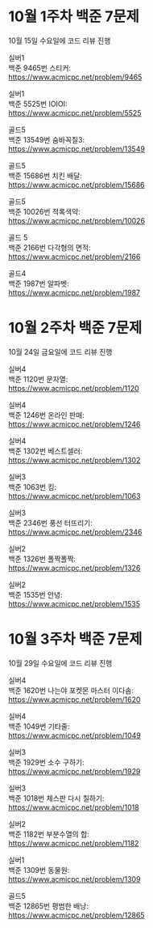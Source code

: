# 10월 1주차 백준 7문제  
10월 15일 수요일에 코드 리뷰 진행  

실버1  
백준 9465번 스티커:  
https://www.acmicpc.net/problem/9465

실버1  
백준 5525번 IOIOI:  
https://www.acmicpc.net/problem/5525  

골드5  
백준 13549번 숨바꼭질3:  
https://www.acmicpc.net/problem/13549  

골드5  
백준 15686번 치킨 배달:  
https://www.acmicpc.net/problem/15686  

골드5  
백준 10026번 적록색약:  
https://www.acmicpc.net/problem/10026  

골드 5  
백준 2166번 다각형의 면적:  
https://www.acmicpc.net/problem/2166  

골드4  
백준 1987번 알파벳:  
https://www.acmicpc.net/problem/1987

# 10월 2주차 백준 7문제  
10월 24일 금요일에 코드 리뷰 진행  

실버4  
백준 1120번 문자열:  
https://www.acmicpc.net/problem/1120

실버4  
백준 1246번 온라인 판매:  
https://www.acmicpc.net/problem/1246

실버4  
백준 1302번 베스트셀러:  
https://www.acmicpc.net/problem/1302

실버3  
백준 1063번 킹:  
https://www.acmicpc.net/problem/1063

실버3  
백준 2346번 풍선 터뜨리기:  
https://www.acmicpc.net/problem/2346

실버2  
백준 1326번 폴짝폴짝:  
https://www.acmicpc.net/problem/1326

실버2  
백준 1535번 안녕:  
https://www.acmicpc.net/problem/1535

# 10월 3주차 백준 7문제  
10월 29일 수요일에 코드 리뷰 진행  

실버4  
백준 1620번 나는야 포켓몬 마스터 이다솜:  
https://www.acmicpc.net/problem/1620

실버4  
백준 1049번 기타줄:  
https://www.acmicpc.net/problem/1049

실버3  
백준 1929번 소수 구하기:  
https://www.acmicpc.net/problem/1929

실버3  
백준 1018번 체스판 다시 칠하기:  
https://www.acmicpc.net/problem/1018

실버2  
백준 1182번 부분수열의 합:  
https://www.acmicpc.net/problem/1182

실버1  
백준 1309번 동물원:  
https://www.acmicpc.net/problem/1309

골드5  
백준 12865번 평범한 배낭:  
https://www.acmicpc.net/problem/12865
